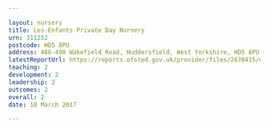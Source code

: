```yaml
---

layout: nursery
title: Les-Enfants Private Day Nursery
urn: 311252
postcode: HD5 8PU
address: 486-490 Wakefield Road, Huddersfield, West Yorkshire, HD5 8PU
latestReportUrl: https://reports.ofsted.gov.uk/provider/files/2670415/urn/311252.pdf
teaching: 2
development: 2
leadership: 2
outcomes: 2
overall: 2
date: 10 March 2017

---
```

